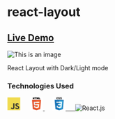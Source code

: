 # react-layout

## [Live Demo](https://react-layout-301198.netlify.app/)

![This is an image](https://user-images.githubusercontent.com/106592392/212930689-63e4bbeb-cca3-4620-b441-327eaefcd4e0.png)

React Layout with Dark/Light mode

### Technologies Used

<img src="https://raw.githubusercontent.com/devicons/devicon/master/icons/javascript/javascript-original.svg" alt="javascript" width="30" height="30"/></a>  &emsp; <a href="https://www.w3.org/html/" target="_blank" rel="noreferrer"> <img src="https://raw.githubusercontent.com/devicons/devicon/master/icons/html5/html5-original-wordmark.svg" alt="html5" width="30" height="30"/> </a>  &emsp; <a href="https://www.w3schools.com/css/" target="_blank" rel="noreferrer"> <img src="https://raw.githubusercontent.com/devicons/devicon/master/icons/css3/css3-original-wordmark.svg" alt="css3" width="30" height="30"/>  &emsp; </a> <img src="https://upload.wikimedia.org/wikipedia/commons/a/a7/React-icon.svg" alt="React.js" width="30" height="30"/>
